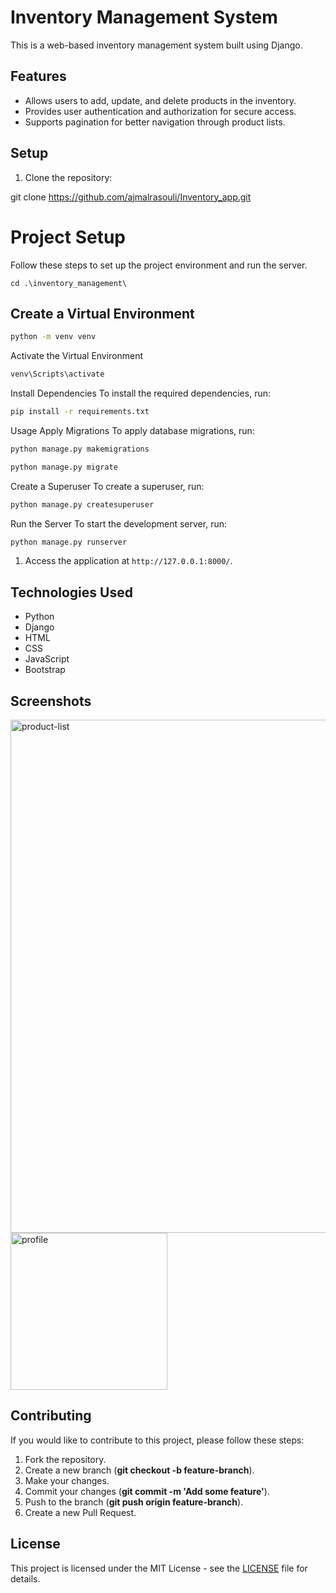 # Inventory Management System

This is a web-based inventory management system built using Django.

## Features

- Allows users to add, update, and delete products in the inventory.
- Provides user authentication and authorization for secure access.
- Supports pagination for better navigation through product lists.

## Setup

1. Clone the repository:

git clone https://github.com/ajmalrasouli/Inventory_app.git



# Project Setup

Follow these steps to set up the project environment and run the server.

```
cd .\inventory_management\
```

## Create a Virtual Environment

```sh
python -m venv venv
```

Activate the Virtual Environment
```sh
venv\Scripts\activate
```

Install Dependencies
To install the required dependencies, run:
```sh
pip install -r requirements.txt
```

Usage
Apply Migrations
To apply database migrations, run:
```sh
python manage.py makemigrations
```

```sh
python manage.py migrate
```

Create a Superuser
To create a superuser, run:
```sh
python manage.py createsuperuser
```

Run the Server
To start the development server, run:

```sh
python manage.py runserver
```


1. Access the application at `http://127.0.0.1:8000/`.

## Technologies Used

- Python
- Django
- HTML
- CSS
- JavaScript
- Bootstrap

## Screenshots
<img width="821" alt="product-list" src="https://github.com/ajmalrasouli/Inventory_app/assets/88502375/e99e105a-4f7c-4bfd-975c-9ba765cfca2e">

<img width="251" alt="profile" src="https://github.com/ajmalrasouli/Inventory_app/assets/88502375/cb1ac8a4-11ba-4897-b9cb-440a171179d9">


## Contributing
If you would like to contribute to this project, please follow these steps:

1. Fork the repository.
2. Create a new branch (**git checkout -b feature-branch**).
3. Make your changes.
4. Commit your changes (**git commit -m 'Add some feature'**).
5. Push to the branch (**git push origin feature-branch**).
6. Create a new Pull Request.




## License

This project is licensed under the MIT License - see the [LICENSE](LICENSE) file for details.
